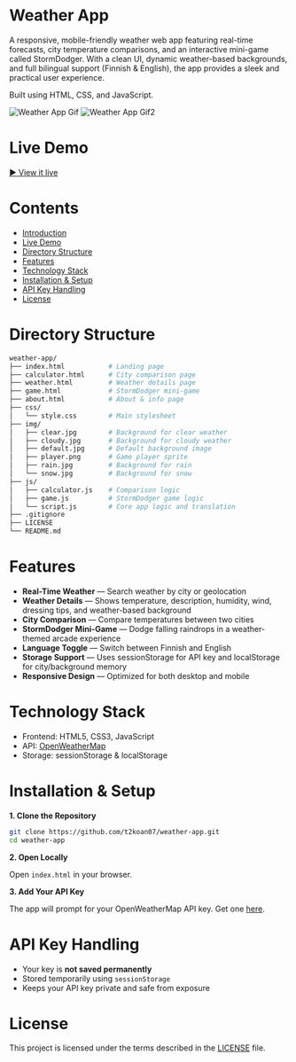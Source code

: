# Weather App

A responsive, mobile-friendly weather web app featuring real-time forecasts, city temperature comparisons, and an interactive mini-game called StormDodger. With a clean UI, dynamic weather-based backgrounds, and full bilingual support (Finnish & English), the app provides a sleek and practical user experience.

Built using HTML, CSS, and JavaScript.

![Weather App Gif](https://github.com/user-attachments/assets/ac66ddc9-3cdc-4a4b-adb6-291d16184fe6)
![Weather App Gif2](https://github.com/user-attachments/assets/23f1823e-62dd-4f18-a169-d6df3a190a29)

# Live Demo

[▶️ View it live](https://t2koan07.github.io/weather-app/index.html)

# Contents

- [Introduction](#weather-app)
- [Live Demo](#live-demo)
- [Directory Structure](#directory-structure)
- [Features](#features)
- [Technology Stack](#technology-stack)
- [Installation & Setup](#installation--setup)
- [API Key Handling](#api-key-handling)
- [License](#license)

# Directory Structure

```bash
weather-app/
├── index.html           # Landing page
├── calculator.html      # City comparison page
├── weather.html         # Weather details page
├── game.html            # StormDodger mini-game
├── about.html           # About & info page
├── css/
│   └── style.css        # Main stylesheet
├── img/
│   ├── clear.jpg        # Background for clear weather
│   ├── cloudy.jpg       # Background for cloudy weather
│   ├── default.jpg      # Default background image
│   ├── player.png       # Game player sprite
│   ├── rain.jpg         # Background for rain
│   └── snow.jpg         # Background for snow
├── js/
│   ├── calculator.js    # Comparison logic
│   ├── game.js          # StormDodger game logic
│   └── script.js        # Core app logic and translation
├── .gitignore
├── LICENSE
└── README.md
```

# Features

- **Real-Time Weather** — Search weather by city or geolocation
- **Weather Details** — Shows temperature, description, humidity, wind, dressing tips, and weather-based background
- **City Comparison** — Compare temperatures between two cities
- **StormDodger Mini-Game** — Dodge falling raindrops in a weather-themed arcade experience
- **Language Toggle** — Switch between Finnish and English
- **Storage Support** — Uses sessionStorage for API key and localStorage for city/background memory
- **Responsive Design** — Optimized for both desktop and mobile

# Technology Stack

- Frontend: HTML5, CSS3, JavaScript
- API: [OpenWeatherMap](https://openweathermap.org/api)
- Storage: sessionStorage & localStorage

# Installation & Setup

**1. Clone the Repository**

```bash
git clone https://github.com/t2koan07/weather-app.git
cd weather-app
```

**2. Open Locally**

Open `index.html` in your browser.

**3. Add Your API Key**

The app will prompt for your OpenWeatherMap API key. Get one [here](https://openweathermap.org/api).

# API Key Handling

- Your key is **not saved permanently**
- Stored temporarily using `sessionStorage`
- Keeps your API key private and safe from exposure


# License

This project is licensed under the terms described in the [LICENSE](./LICENSE) file.

